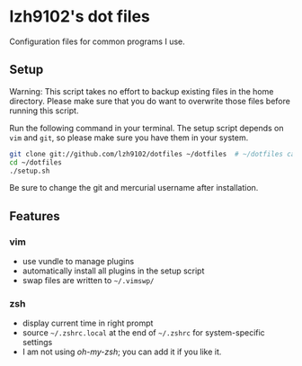 lzh9102's dot files
=================

Configuration files for common programs I use.

Setup
-----

Warning: This script takes no effort to backup existing files in the home
directory. Please make sure that you do want to overwrite those files before
running this script.

Run the following command in your terminal. The setup script depends on `vim`
and `git`, so please make sure you have them in your system.

```bash
git clone git://github.com/lzh9102/dotfiles ~/dotfiles  # ~/dotfiles can be any directory
cd ~/dotfiles
./setup.sh
```

Be sure to change the git and mercurial username after installation.

Features
--------

### vim
- use vundle to manage plugins
- automatically install all plugins in the setup script
- swap files are written to `~/.vimswp/`

### zsh
- display current time in right prompt
- source `~/.zshrc.local` at the end of `~/.zshrc` for system-specific settings
- I am not using *oh-my-zsh*; you can add it if you like it.
